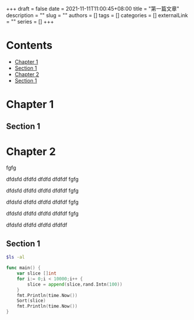 +++ 
draft = false
date = 2021-11-11T11:00:45+08:00
title = "第一篇文章"
description = ""
slug = ""
authors = []
tags = []
categories = []
externalLink = ""
series = []
+++


# Contents
- [Chapter 1](#chapter-1)
 - [Section 1](#section-1)
- [Chapter 2](#chapter-2)
 - [Section 1](#section-1-1)
 


# Chapter 1



## Section 1
# Chapter 2


fgfg

dfdsfd
dfdfd
dfdfd
dfdfdf
fgfg

dfdsfd
dfdfd
dfdfd
dfdfdf
fgfg

dfdsfd
dfdfd
dfdfd
dfdfdf
fgfg

dfdsfd
dfdfd
dfdfd
dfdfdf
fgfg

dfdsfd
dfdfd
dfdfd
dfdfdf
## Section 1


```bash
$ls -al
```
```go
func main() {
    var slice []int
    for i:= 0;i < 10000;i++ {
        slice = append(slice,rand.Intn(100))
    }
    fmt.Println(time.Now())
    Sort(slice)
    fmt.Println(time.Now())
}

```